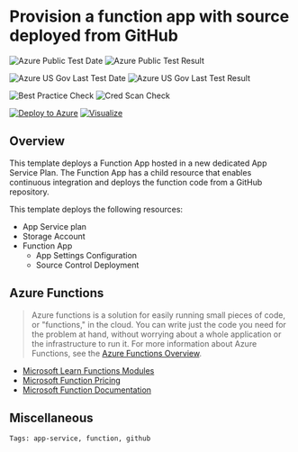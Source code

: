 # Provision a function app with source deployed from GitHub

![Azure Public Test Date](https://azurequickstartsservice.blob.core.windows.net/badges/201-function-app-dedicated-github-deploy/PublicLastTestDate.svg)
![Azure Public Test Result](https://azurequickstartsservice.blob.core.windows.net/badges/201-function-app-dedicated-github-deploy/PublicDeployment.svg)

![Azure US Gov Last Test Date](https://azurequickstartsservice.blob.core.windows.net/badges/201-function-app-dedicated-github-deploy/FairfaxLastTestDate.svg)
![Azure US Gov Last Test Result](https://azurequickstartsservice.blob.core.windows.net/badges/201-function-app-dedicated-github-deploy/FairfaxDeployment.svg)

![Best Practice Check](https://azurequickstartsservice.blob.core.windows.net/badges/201-function-app-dedicated-github-deploy/BestPracticeResult.svg)
![Cred Scan Check](https://azurequickstartsservice.blob.core.windows.net/badges/201-function-app-dedicated-github-deploy/CredScanResult.svg)

[![Deploy to Azure](https://raw.githubusercontent.com/fathym-it/azure-quickstart-templates/master/1-CONTRIBUTION-GUIDE/images/deploytoazure.svg?sanitize=true)](https://portal.azure.com/#create/Microsoft.Template/uri/https%3A%2F%2Fraw.githubusercontent.com%2Ffathym-it%2Fazure-quickstart-templates%2fmaster%2f201-function-app-dedicated-github-deploy%2fazuredeploy.json)
[![Visualize](https://raw.githubusercontent.com/fathym-it/azure-quickstart-templates/master/1-CONTRIBUTION-GUIDE/images/visualizebutton.svg?sanitize=true)](http://armviz.io/#/?load=https%3A%2F%2Fraw.githubusercontent.com%2Ffathym-it%2Fazure-quickstart-templates%2Fmaster%2F201-function-app-dedicated-github-deploy%2Fazuredeploy.json)

## Overview

This template deploys a Function App hosted in a new dedicated App Service Plan. The Function App has a child resource that enables continuous integration and deploys the function code from a GitHub repository.

This template deploys the following resources:

- App Service plan
- Storage Account
- Function App
    - App Settings Configuration
    - Source Control Deployment

## Azure Functions

> Azure functions is a solution for easily running small pieces of code, or "functions," in the cloud. You can write just the code you need for the problem at hand, without worrying about a whole application or the infrastructure to run it. For more information about Azure Functions, see the [Azure Functions Overview](https://azure.microsoft.com/en-us/documentation/articles/functions-overview/).

- [Microsoft Learn Functions Modules](https://docs.microsoft.com/learn/browse/?products=azure-functions)
- [Microsoft Function Pricing](https://azure.microsoft.com/pricing/details/functions/)
- [Microsoft Function Documentation](https://docs.microsoft.com/en-us/azure/azure-functions/)

## Miscellaneous

``Tags: app-service, function, github``


